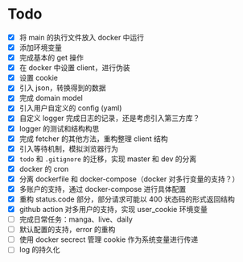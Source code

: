 # Todo

- [x] 将 main 的执行文件放入 docker 中运行
- [x] 添加环境变量
- [x] 完成基本的 get 操作
- [x] 在 docker 中设置 client，进行伪装
- [x] 设置 cookie
- [x] 引入 json，转换得到的数据
- [x] 完成 domain model
- [x] 引入用户自定义的 config (yaml)
- [x] 自定义 logger 完成日志的记录，还是考虑引入第三方库？
- [x] logger 的测试和结构构思
- [x] 完成 fetcher 的其他方法，重构整理 client 结构
- [x] 引入等待机制，模拟浏览器行为
- [x] `todo` 和 `.gitignore` 的迁移，实现 master 和 dev 的分离
- [x] docker 的 cron
- [x] 分离 dockerfile 和 docker-compose（docker 对多行变量的支持？）
- [x] 多账户的支持，通过 docker-compose 进行具体配置
- [x] 重构 status.code 部分，部分请求可能以 400 状态码的形式返回结构
- [x] github action 对多用户的支持，实现 user_cookie 环境变量
- [ ] 完成日常任务：manga、live、daily
- [ ] 默认配置的支持，error 的重构
- [ ] 使用 docker secrect 管理 cookie 作为系统变量进行传递
- [ ] log 的持久化
